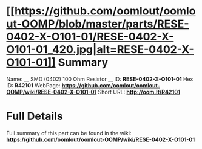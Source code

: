 
[[https://github.com/oomlout/oomlout-OOMP/blob/master/parts/RESE-0402-X-O101-01/RESE-0402-X-O101-01_420.jpg|alt=RESE-0402-X-O101-01]] 
Summary
=================

Name: __ SMD (0402) 100 Ohm Resistor __
ID: __RESE-0402-X-O101-01__
Hex ID: __R42101__
WebPage: __https://github.com/oomlout/oomlout-OOMP/wiki/RESE-0402-X-O101-01__
Short URL: __http://oom.lt/R42101__

Full Details
==========================
Full summary of this part can be found in the wiki:   
__https://github.com/oomlout/oomlout-OOMP/wiki/RESE-0402-X-O101-01__   

